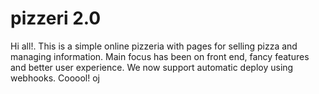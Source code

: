 pizzeri 2.0
========

Hi all!. This is a simple online pizzeria with pages for selling pizza and managing information. Main focus has been on front end, fancy features and better user experience.
We now support automatic deploy using webhooks. Cooool! oj
